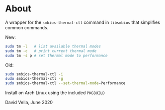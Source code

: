 # About

A wrapper for the `smbios-thermal-ctl` command in `libsmbios` that simplifies common commands.

New:
```bash
sudo tm -l   # list available thermal modes
sudo tm -c   # print current thermal mode
sudo tm -s p # set thermal mode to performance
```

Old:
```bash
sudo smbios-thermal-ctl -i
sudo smbios-thermal-ctl -g
sudo smbios-thermal-ctl --set-thermal-mode=Performance
```

Install on Arch Linux using the included `PKGBUILD`

David Vella, June 2020